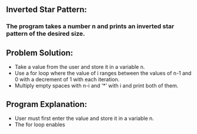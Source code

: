 ## Inverted Star Pattern:
### The program takes a number n and prints an inverted star pattern of the desired size.

## Problem Solution:
- Take a value from the user and store it in a variable n.
- Use a for loop where the value of i ranges between the values of n-1 and 0 with a decrement of 1 with each iteration.
- Multiply empty spaces with n-i and ‘*’ with i and print both of them.

## Program Explanation:
- User must first enter the value and store it in a variable n.
- The for loop enables
